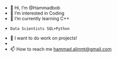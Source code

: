 - 👋 Hi, I’m @Hammadbob
- 👀 I’m interested in Coding
- 🌱 I’m currently learning C++
-     Data Scientists SQL+Python
- 💞️ I want to do work on projects!
-
- 📫 How to reach me hammad.alinmt@gmail.com
<!---
Hammadbob/Hammadbob is a ✨ special ✨ repository because its `README.md` (this file) appears on your GitHub profile.
You can click the Preview link to take a look at your changes.
--->
